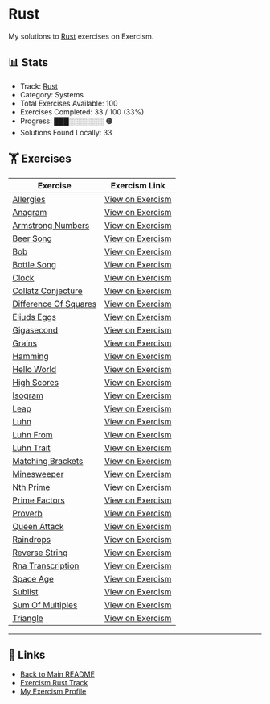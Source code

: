 # Rust

My solutions to [Rust](https://exercism.org/tracks/rust) exercises on Exercism.

## 📊 Stats

- Track: [Rust](https://exercism.org/tracks/rust)
- Category: Systems
- Total Exercises Available: 100
- Exercises Completed: 33 / 100 (33%)
- Progress: ███░░░░░░░ 🟠
- Solutions Found Locally: 33

## 🏋️ Exercises

| Exercise | Exercism Link |
|----------|---------------|
| [Allergies](allergies/README.md) | [View on Exercism](https://exercism.org/tracks/rust/exercises/allergies) |
| [Anagram](anagram/README.md) | [View on Exercism](https://exercism.org/tracks/rust/exercises/anagram) |
| [Armstrong Numbers](armstrong-numbers/README.md) | [View on Exercism](https://exercism.org/tracks/rust/exercises/armstrong-numbers) |
| [Beer Song](beer-song/README.md) | [View on Exercism](https://exercism.org/tracks/rust/exercises/beer-song) |
| [Bob](bob/README.md) | [View on Exercism](https://exercism.org/tracks/rust/exercises/bob) |
| [Bottle Song](bottle-song/README.md) | [View on Exercism](https://exercism.org/tracks/rust/exercises/bottle-song) |
| [Clock](clock/README.md) | [View on Exercism](https://exercism.org/tracks/rust/exercises/clock) |
| [Collatz Conjecture](collatz-conjecture/README.md) | [View on Exercism](https://exercism.org/tracks/rust/exercises/collatz-conjecture) |
| [Difference Of Squares](difference-of-squares/README.md) | [View on Exercism](https://exercism.org/tracks/rust/exercises/difference-of-squares) |
| [Eliuds Eggs](eliuds-eggs/README.md) | [View on Exercism](https://exercism.org/tracks/rust/exercises/eliuds-eggs) |
| [Gigasecond](gigasecond/README.md) | [View on Exercism](https://exercism.org/tracks/rust/exercises/gigasecond) |
| [Grains](grains/README.md) | [View on Exercism](https://exercism.org/tracks/rust/exercises/grains) |
| [Hamming](hamming/README.md) | [View on Exercism](https://exercism.org/tracks/rust/exercises/hamming) |
| [Hello World](hello-world/README.md) | [View on Exercism](https://exercism.org/tracks/rust/exercises/hello-world) |
| [High Scores](high-scores/README.md) | [View on Exercism](https://exercism.org/tracks/rust/exercises/high-scores) |
| [Isogram](isogram/README.md) | [View on Exercism](https://exercism.org/tracks/rust/exercises/isogram) |
| [Leap](leap/README.md) | [View on Exercism](https://exercism.org/tracks/rust/exercises/leap) |
| [Luhn](luhn/README.md) | [View on Exercism](https://exercism.org/tracks/rust/exercises/luhn) |
| [Luhn From](luhn-from/README.md) | [View on Exercism](https://exercism.org/tracks/rust/exercises/luhn-from) |
| [Luhn Trait](luhn-trait/README.md) | [View on Exercism](https://exercism.org/tracks/rust/exercises/luhn-trait) |
| [Matching Brackets](matching-brackets/README.md) | [View on Exercism](https://exercism.org/tracks/rust/exercises/matching-brackets) |
| [Minesweeper](minesweeper/README.md) | [View on Exercism](https://exercism.org/tracks/rust/exercises/minesweeper) |
| [Nth Prime](nth-prime/README.md) | [View on Exercism](https://exercism.org/tracks/rust/exercises/nth-prime) |
| [Prime Factors](prime-factors/README.md) | [View on Exercism](https://exercism.org/tracks/rust/exercises/prime-factors) |
| [Proverb](proverb/README.md) | [View on Exercism](https://exercism.org/tracks/rust/exercises/proverb) |
| [Queen Attack](queen-attack/README.md) | [View on Exercism](https://exercism.org/tracks/rust/exercises/queen-attack) |
| [Raindrops](raindrops/README.md) | [View on Exercism](https://exercism.org/tracks/rust/exercises/raindrops) |
| [Reverse String](reverse-string/README.md) | [View on Exercism](https://exercism.org/tracks/rust/exercises/reverse-string) |
| [Rna Transcription](rna-transcription/README.md) | [View on Exercism](https://exercism.org/tracks/rust/exercises/rna-transcription) |
| [Space Age](space-age/README.md) | [View on Exercism](https://exercism.org/tracks/rust/exercises/space-age) |
| [Sublist](sublist/README.md) | [View on Exercism](https://exercism.org/tracks/rust/exercises/sublist) |
| [Sum Of Multiples](sum-of-multiples/README.md) | [View on Exercism](https://exercism.org/tracks/rust/exercises/sum-of-multiples) |
| [Triangle](triangle/README.md) | [View on Exercism](https://exercism.org/tracks/rust/exercises/triangle) |

---

## 🔗 Links

- [Back to Main README](../README.md)
- [Exercism Rust Track](https://exercism.org/tracks/rust)
- [My Exercism Profile](https://exercism.org/profiles/princemuel)
